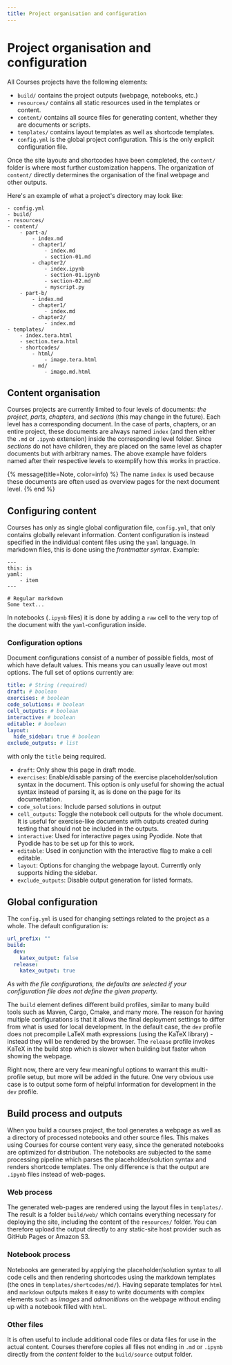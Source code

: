 ```yaml
---
title: Project organisation and configuration
---
```


# Project organisation and configuration

All Courses projects have the following elements:
- `build/` contains the project outputs (webpage, notebooks, etc.)
- `resources/` contains all static resources used in the templates or content.
- `content/` contains all source files for generating content, whether they are documents or scripts.
- `templates/` contains layout templates as well as shortcode templates.
- `config.yml` is the global project configuration. This is the only explicit configuration file.

Once the site layouts and shortcodes have been completed, the `content/` folder is where most further customization happens. The organization of `content/` directly determines the organisation of the final webpage and other outputs.

Here's an example of what a project's directory may look like:
```plain
- config.yml
- build/
- resources/
- content/
    - part-a/
        - index.md
        - chapter1/
            - index.md
            - section-01.md
        - chapter2/
            - index.ipynb
            - section-01.ipynb
            - section-02.md
            - myscript.py
    - part-b/
        - index.md
        - chapter1/
            - index.md
        - chapter2/
            - index.md
- templates/
    - index.tera.html
    - section.tera.html
    - shortcodes/
        - html/
            - image.tera.html
        - md/
            - image.md.html
```

## Content organisation

Courses projects are currently limited to four levels of documents: *the project*, *parts*, *chapters*, and *sections* (this may change in the future). Each level has a corresponding document. In the case of parts, chapters, or an entire project, these documents are always named `index` (and then either the `.md` or `.ipynb` extension) inside the corresponding level folder. Since *sections* do not have children, they are placed on the same level as chapter documents but with arbitrary names. The above example have folders named after their respective levels to exemplify how this works in practice. 

{% message(title=Note, color=info) %}
The name `index` is used because these documents are often used as overview pages for the next document level. 
{% end %}

## Configuring content
Courses has only as single global configuration file, `config.yml`, that only contains globally relevant information. Content configuration is instead specified in the individual content files using the `yaml` language. In markdown  files, this is done using the *frontmatter syntax*. Example:

```plain
---
this: is
yaml:
    - item
---

# Regular markdown
Some text...
```

In notebooks (`.ipynb` files) it is done by adding a `raw` cell to the very top of the document with the `yaml`-configuration inside.

### Configuration options 
Document configurations consist of a number of possible fields, most of which have default values. This means you can usually leave out most options. The full set of options currently are:
```yaml
title: # String (required)
draft: # boolean
exercises: # boolean
code_solutions: # boolean
cell_outputs: # boolean
interactive: # boolean
editable: # boolean
layout:
  hide_sidebar: true # boolean
exclude_outputs: # list
```
with only the `title` being required.

- `draft`: Only show this page in draft mode.
- `exercises`: Enable/disable parsing of the exercise placeholder/solution syntax in the document. This option is only useful for showing the actual syntax instead of parsing it, as is done on the page for its documentation.
- `code_solutions`: Include parsed solutions in output
- `cell_outputs`: Toggle the notebook cell outputs for the whole document. It is useful for exercise-like documents with outputs created during testing that should not be included in the outputs.
- `interactive`: Used for interactive pages using Pyodide. Note that Pyodide has to be set up for this to work.
- `editable`: Used in conjunction with the interactive flag to make a cell editable.
- `layout`: Options for changing the webpage layout. Currently only supports hiding the sidebar.
- `exclude_outputs`: Disable output generation for listed formats.

## Global configuration
The `config.yml` is used for changing settings related to the project as a whole. The default configuration is:
```yaml
url_prefix: ""
build:
  dev:
    katex_output: false
  release:
    katex_output: true
```
*As with the file configurations, the defaults are selected if your configuration file does not define the given property.*

The `build` element defines different build profiles, similar to many build tools such as Maven, Cargo, Cmake, and many more. The reason for having multiple configurations is that it allows the final deployment settings to differ from what is used for local development. In the default case, the `dev` profile does not precompile LaTeX math expressions (using the KaTeX library) - instead they will be rendered by the browser. The `release` profile invokes KaTeX in the build step which is slower when building but faster when showing the webpage. 

Right now, there are very few meaningful options to warrant this multi-profile setup, but more will be added in the future. One very obvious use case is to output some form of helpful information for development in the `dev` profile.


## Build process and outputs
When you build a courses project, the tool generates a webpage as well as a directory of processed notebooks and other source files. This makes using Courses for course content very easy, since the generated notebooks are optimized for distribution. The notebooks are subjected to the same processing pipeline which parses the placeholder/solution syntax and renders shortcode templates. The only difference is that the output are `.ipynb` files instead of web-pages.

### Web process
The generated web-pages are rendered using the layout files in `templates/`. The result is a folder `build/web/` which contains everything necessary for deploying the site, including the content of the `resources/` folder. You can therefore upload the output directly to any static-site host provider such as GitHub Pages or Amazon S3. 

### Notebook process
Notebooks are generated by applying the placeholder/solution syntax to all code cells and then rendering shortcodes using the markdown templates (the ones in `templates/shortcodes/md/`). Having separate templates for `html` and `markdown` outputs makes it easy to write documents with complex elements such as *images* and *admonitions* on the webpage without ending up with a notebook filled with `html`. 


### Other files

It is often useful to include additional code files or data files for use in the actual content. Courses therefore copies all files not ending in `.md` or `.ipynb` directly from the *content* folder to the `build/source` output folder.


